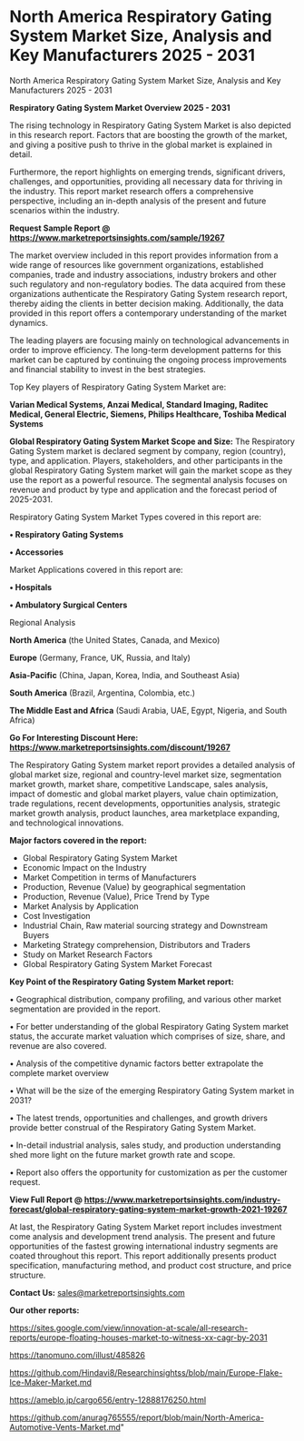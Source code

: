 # North America Respiratory Gating System Market Size, Analysis and Key Manufacturers 2025 - 2031
North America Respiratory Gating System Market Size, Analysis and Key Manufacturers 2025 - 2031

<Strong> Respiratory Gating System Market Overview 2025 - 2031</strong>

The rising technology in Respiratory Gating System Market is also depicted in this research report. Factors that are boosting the growth of the market, and giving a positive push to thrive in the global market is explained in detail.

Furthermore, the report highlights on emerging trends, significant drivers, challenges, and opportunities, providing all necessary data for thriving in the industry. This report market research offers a comprehensive perspective, including an in-depth analysis of the present and future scenarios within the industry.

<strong>Request Sample Report @ <a href=https://www.marketreportsinsights.com/sample/19267>https://www.marketreportsinsights.com/sample/19267</a></strong>

The market overview included in this report provides information from a wide range of resources like government organizations, established companies, trade and industry associations, industry brokers and other such regulatory and non-regulatory bodies. The data acquired from these organizations authenticate the Respiratory Gating System research report, thereby aiding the clients in better decision making. Additionally, the data provided in this report offers a contemporary understanding of the market dynamics.

The leading players are focusing mainly on technological advancements in order to improve efficiency. The long-term development patterns for this market can be captured by continuing the ongoing process improvements and financial stability to invest in the best strategies.

Top Key players of Respiratory Gating System Market are:

<strong>Varian Medical Systems, Anzai Medical, Standard Imaging, Raditec Medical, General Electric, Siemens, Philips Healthcare, Toshiba Medical Systems</strong>

<strong><b>Global Respiratory Gating System Market Scope and Size:</b></strong>
The Respiratory Gating System market is declared segment by company, region (country), type, and application. Players, stakeholders, and other participants in the global Respiratory Gating System market will gain the market scope as they use the report as a powerful resource. The segmental analysis focuses on revenue and product by type and application and the forecast period of 2025-2031.

Respiratory Gating System Market Types covered in this report are:

<strong>• Respiratory Gating Systems

• Accessories</strong>

Market Applications covered in this report are:

<strong>• Hospitals

• Ambulatory Surgical Centers</strong> 

Regional Analysis

<strong>North America</strong> (the United States, Canada, and Mexico)

<strong>Europe</strong> (Germany, France, UK, Russia, and Italy)

<strong>Asia-Pacific</strong> (China, Japan, Korea, India, and Southeast Asia)

<strong>South America</strong> (Brazil, Argentina, Colombia, etc.)

<strong>The Middle East and Africa</strong> (Saudi Arabia, UAE, Egypt, Nigeria, and South Africa)

<strong>Go For Interesting Discount Here: <a href=https://www.marketreportsinsights.com/discount/19267>https://www.marketreportsinsights.com/discount/19267</a></strong>

The Respiratory Gating System market report provides a detailed analysis of global market size, regional and country-level market size, segmentation market growth, market share, competitive Landscape, sales analysis, impact of domestic and global market players, value chain optimization, trade regulations, recent developments, opportunities analysis, strategic market growth analysis, product launches, area marketplace expanding, and technological innovations.

<strong><b>Major factors covered in the report:</b></strong>
<ul>
  <li>Global Respiratory Gating System Market </li>
  <li>Economic Impact on the Industry</li>
  <li>Market Competition in terms of Manufacturers</li>
  <li>Production, Revenue (Value) by geographical segmentation</li>
  <li>Production, Revenue (Value), Price Trend by Type</li>
  <li>Market Analysis by Application</li>
  <li>Cost Investigation</li>
  <li>Industrial Chain, Raw material sourcing strategy and Downstream Buyers</li>
  <li>Marketing Strategy comprehension, Distributors and Traders</li>
  <li>Study on Market Research Factors</li>
  <li>Global Respiratory Gating System Market Forecast</li>
</ul>

<strong><b>Key Point of the Respiratory Gating System Market report:</b></strong>

• Geographical distribution, company profiling, and various other market segmentation are provided in the report.

• For better understanding of the global Respiratory Gating System market status, the accurate market valuation which comprises of size, share, and revenue are also covered.

• Analysis of the competitive dynamic factors better extrapolate the complete market overview

• What will be the size of the emerging Respiratory Gating System market in 2031?

• The latest trends, opportunities and challenges, and growth drivers provide better construal of the Respiratory Gating System Market.

• In-detail industrial analysis, sales study, and production understanding shed more light on the future market growth rate and scope.

• Report also offers the opportunity for customization as per the customer request.

<strong><b>View Full Report @ <a href=https://www.marketreportsinsights.com/industry-forecast/global-respiratory-gating-system-market-growth-2021-19267>https://www.marketreportsinsights.com/industry-forecast/global-respiratory-gating-system-market-growth-2021-19267</a></b></strong>


At last, the Respiratory Gating System Market report includes investment come analysis and development trend analysis. The present and future opportunities of the fastest growing international industry segments are coated throughout this report. This report additionally presents product specification, manufacturing method, and product cost structure, and price structure.

<strong>Contact Us:</strong>
sales@marketreportsinsights.com

<strong>Our other reports:</strong>

<a href=https://sites.google.com/view/innovation-at-scale/all-research-reports/europe-floating-houses-market-to-witness-xx-cagr-by-2031>https://sites.google.com/view/innovation-at-scale/all-research-reports/europe-floating-houses-market-to-witness-xx-cagr-by-2031</a>

<a href=https://tanomuno.com/illust/485826>https://tanomuno.com/illust/485826</a>

<a href=https://github.com/Hindavi8/Researchinsightss/blob/main/Europe-Flake-Ice-Maker-Market.md>https://github.com/Hindavi8/Researchinsightss/blob/main/Europe-Flake-Ice-Maker-Market.md</a>

<a href=https://ameblo.jp/cargo656/entry-12888176250.html>https://ameblo.jp/cargo656/entry-12888176250.html</a>

<a href=https://github.com/anurag765555/report/blob/main/North-America-Automotive-Vents-Market.md>https://github.com/anurag765555/report/blob/main/North-America-Automotive-Vents-Market.md</a>"

